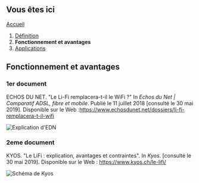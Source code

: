 ## Vous êtes ici

[Accueil](index.md)
1. [Définition](Definitions.md)
2. **Fonctionnement et avantages**
3. [Applications](Applications.md)




## Fonctionnement et avantages

### 1er document 

ECHOS DU NET. "Le Li-Fi remplacera-t-il le WiFi ?" In *Echos du Net | Comparatif ADSL, fibre et mobile*. Publié le 11 juillet 2018 [consulté le 30 mai 2019]. Disponible sur le Web :<https://www.echosdunet.net/dossiers/li-fi-remplacera-t-il-wifi>

![Explication d'EDN](https://zupimages.net/up/19/24/d5su.png) 



### 2eme document 

KYOS. "Le LiFi : explication, avantages et contraintes". In *Kyos*. [consulté le 30 mai 2019]. Disponible sur le Web : <https://www.kyos.ch/le-lifi/> 


![Schéma de Kyos](https://zupimages.net/up/19/24/bya4.png)

     
